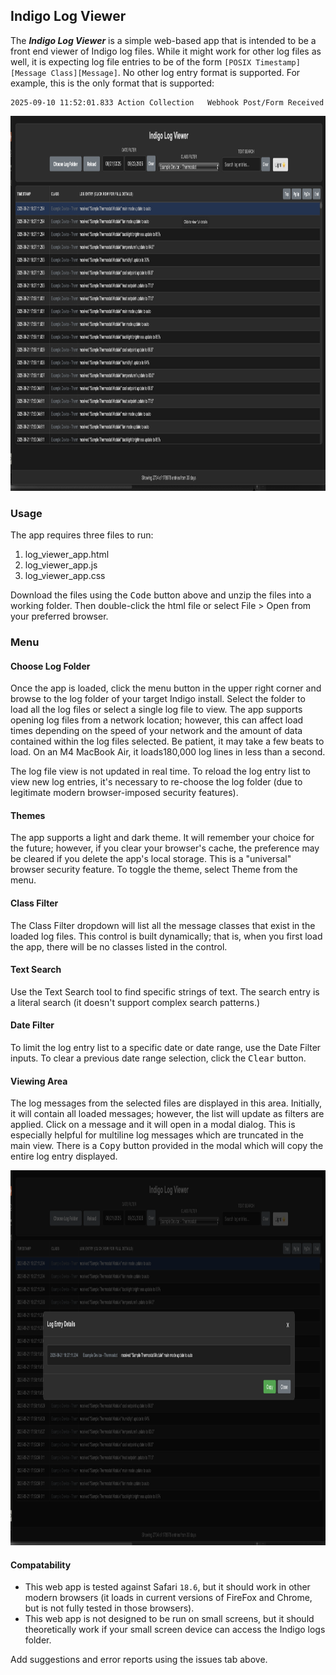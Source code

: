 ## Indigo Log Viewer

The ***Indigo Log Viewer*** is a simple web-based app that is intended to be a front end viewer of Indigo log files.
While it might work for other log files as well, it is expecting log file entries to be of the form 
`[POSIX Timestamp][Message Class][Message]`. No other log entry format is supported. For example, this is the only 
format that is supported:
```text
2025-09-10 11:52:01.833	Action Collection	Webhook Post/Form Received
```
<img src="src/Screenshot.png" alt="Screenshot" width="800" height="600">

### Usage
The app requires three files to run:
1. log_viewer_app.html
2. log_viewer_app.js
3. log_viewer_app.css

Download the files using the <kbd>Code</kbd> button above and unzip the files into a working folder. Then double-click the 
html file or select File > Open from your preferred browser.

### Menu
#### Choose Log Folder
Once the app is loaded, click the menu button in the upper right corner and browse to the log folder of your target 
Indigo install. Select the folder to load all the log files or select a single log file to view. The app supports 
opening log files from a network location; however, this can affect load times depending on the speed of your network 
and the amount of data contained within the log files selected. Be patient, it may take a few beats to load. On an M4 
MacBook Air, it loads180,000 log lines in less than a second.

The log file view is not updated in real time. To reload the log entry list to view new log entries, it's necessary to
re-choose the log folder (due to legitimate modern browser-imposed security features).

#### Themes
The app supports a light and dark theme. It will remember your choice for the future; however, if you clear your 
browser's cache, the preference may be cleared if you delete the app's local storage. This is a "universal" browser 
security feature. To toggle the theme, select Theme from the menu.

#### Class Filter
The Class Filter dropdown will list all the message classes that exist in the loaded log files. This control is built 
dynamically; that is, when you first load the app, there will be no classes listed in the control.

#### Text Search
Use the Text Search tool to find specific strings of text. The search entry is a literal search (it doesn't support 
complex search patterns.)

#### Date Filter
To limit the log entry list to a specific date or date range, use the Date Filter inputs. To clear a previous date range
selection, click the <kbd>Clear</kbd> button.

#### Viewing Area
The log messages from the selected files are displayed in this area. Initially, it will contain all loaded messages; 
however, the list will update as filters are applied. Click on a message and it will open in a modal dialog. This is
especially helpful for multiline log messages which are truncated in the main view. There is a <kbd>Copy</kbd> button
provided in the modal which will copy the entire log entry displayed.

<img src="src/Screenshot with Modal.png" alt="Screenshot with Modal" width="800" height="600">

#### Compatability
- This web app is tested against Safari `18.6`, but it should work in other modern browsers (it loads in current 
  versions of FireFox and Chrome, but is not fully tested in those browsers).
- This web app is not designed to be run on small screens, but it should theoretically work if your small screen device 
  can access the Indigo logs folder.

Add suggestions and error reports using the issues tab above.
